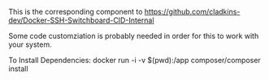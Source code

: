 This is the corresponding component to https://github.com/cladkins-dev/Docker-SSH-Switchboard-CID-Internal


Some code customziation is probably needed in order for this to work with your system.

To Install Dependencies:
docker run -i -v $(pwd):/app composer/composer install
